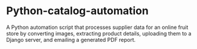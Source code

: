# Python-catalog-automation
A Python automation script that processes supplier data for an online fruit store by converting images, extracting product details, uploading them to a Django server, and emailing a generated PDF report.
